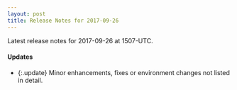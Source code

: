 ```yaml
---
layout: post
title: Release Notes for 2017-09-26
---
```


Latest release notes for 2017-09-26 at 1507-UTC.

<div class='updates' markdown='1'>

#### Updates

- {:.update} Minor enhancements, fixes or environment changes not listed in detail.

</div>


